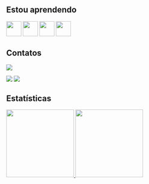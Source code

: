 <h2>Estou aprendendo</h2>
<div>
<img src="https://cdn.jsdelivr.net/gh/devicons/devicon/icons/tailwindcss/tailwindcss-original-wordmark.svg" width="40" height="40"/>
<img src="https://cdn.jsdelivr.net/gh/devicons/devicon/icons/css3/css3-original.svg" width="40" height="40" />
<img src="https://cdn.jsdelivr.net/gh/devicons/devicon/icons/javascript/javascript-original.svg" width="40" height="40" />  
<img src="https://cdn.jsdelivr.net/gh/devicons/devicon/icons/nodejs/nodejs-original.svg" width="40" height="40"  />  
</div>

<h2>Contatos</h2>
<div displa="flex" flex-direction="row" justi >

  <a href="https://instagram.com/amorimleon" target="_blank"><img src="https://img.shields.io/badge/-Instagram-%23E4405F?style=for-the-badge&logo=instagram&logoColor=white" target="_blank">
  </a>

<a href = "mailto:leonaorim.l93@gmail.com"><img src="https://img.shields.io/badge/Gmail-D14836?style=for-the-badge&logo=gmail&logoColor=white" target="_blank"></a>
<a href="https://www.linkedin.com/in/leon-amorim" target="_blank"><img src="https://img.shields.io/badge/-LinkedIn-%230077B5?style=for-the-badge&logo=linkedin&logoColor=white" target="_blank"></a>   
</div>      

<h2>Estatísticas</h2>
<div>
<a href="https://github.com/amorimleon">
<img height="180em" src="https://github-readme-stats.vercel.app/api/top-langs/?username=amorimleon&layout=compact&langs_count=7&theme=dracula"/>
<img height="180em" src="https://github-readme-stats.vercel.app/api?username=amorimleon&show_icons=true&theme=dracula&include_all_commits=true&count_private=true"/>
</div>


